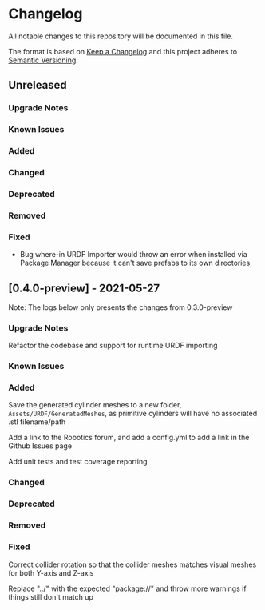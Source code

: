 # Changelog

All notable changes to this repository will be documented in this file.

The format is based on [Keep a Changelog](http://keepachangelog.com/en/1.0.0/) and this project adheres to [Semantic Versioning](http://semver.org/spec/v2.0.0.html).

## Unreleased

### Upgrade Notes

### Known Issues

### Added

### Changed

### Deprecated

### Removed

### Fixed
 - Bug where-in URDF Importer would throw an error when installed via Package Manager because it can't save prefabs to its own directories 


## [0.4.0-preview] - 2021-05-27

Note: The logs below only presents the changes from 0.3.0-preview

### Upgrade Notes
Refactor the codebase and support for runtime URDF importing

### Known Issues

### Added
Save the generated cylinder meshes to a new folder, `Assets/URDF/GeneratedMeshes`, as primitive cylinders will have no associated .stl filename/path

Add a link to the Robotics forum, and add a config.yml to add a link in the Github Issues page

Add unit tests and test coverage reporting

### Changed

### Deprecated

### Removed

### Fixed
Correct collider rotation so that the collider meshes matches visual meshes for both Y-axis and Z-axis

Replace "../" with the expected "package://" and throw more warnings if things still don't match up
